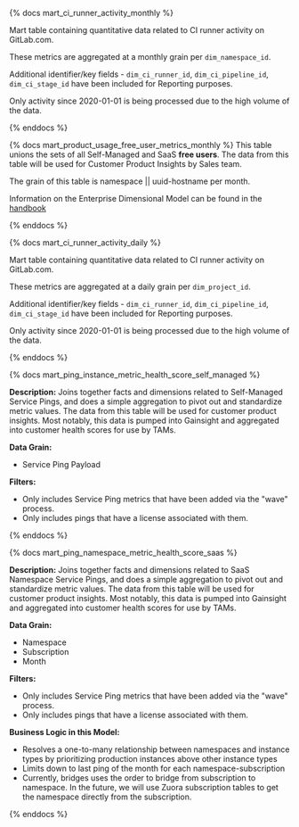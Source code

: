 {% docs mart_ci_runner_activity_monthly %}

Mart table containing quantitative data related to CI runner activity on GitLab.com.

These metrics are aggregated at a monthly grain per `dim_namespace_id`.

Additional identifier/key fields - `dim_ci_runner_id`, `dim_ci_pipeline_id`, `dim_ci_stage_id` have been included for Reporting purposes.

Only activity since 2020-01-01 is being processed due to the high volume of the data.

{% enddocs %}

{% docs mart_product_usage_free_user_metrics_monthly %}
This table unions the sets of all Self-Managed and SaaS **free users**. The data from this table will be used for  Customer Product Insights by Sales team.

The grain of this table is namespace || uuid-hostname per month.

Information on the Enterprise Dimensional Model can be found in the [handbook](https://about.gitlab.com/handbook/business-ops/data-team/platform/edw/)

{% enddocs %}

{% docs mart_ci_runner_activity_daily %}

Mart table containing quantitative data related to CI runner activity on GitLab.com.

These metrics are aggregated at a daily grain per `dim_project_id`.

Additional identifier/key fields - `dim_ci_runner_id`, `dim_ci_pipeline_id`, `dim_ci_stage_id` have been included for Reporting purposes.

Only activity since 2020-01-01 is being processed due to the high volume of the data.

{% enddocs %}

{% docs mart_ping_instance_metric_health_score_self_managed %}

**Description:** Joins together facts and dimensions related to Self-Managed Service Pings, and does a simple aggregation to pivot out and standardize metric values. The data from this table will be used for customer product insights. Most notably, this data is pumped into Gainsight and aggregated into customer health scores for use by TAMs.

**Data Grain:**
- Service Ping Payload

**Filters:**
- Only includes Service Ping metrics that have been added via the "wave" process.
- Only includes pings that have a license associated with them.

{% enddocs %}

{% docs mart_ping_namespace_metric_health_score_saas %}

**Description:** Joins together facts and dimensions related to SaaS Namespace Service Pings, and does a simple aggregation to pivot out and standardize metric values. The data from this table will be used for customer product insights. Most notably, this data is pumped into Gainsight and aggregated into customer health scores for use by TAMs.

**Data Grain:**
- Namespace
- Subscription
- Month

**Filters:**
- Only includes Service Ping metrics that have been added via the "wave" process.
- Only includes pings that have a license associated with them.

**Business Logic in this Model:**
- Resolves a one-to-many relationship between namespaces and instance types by prioritizing production instances above other instance types
- Limits down to last ping of the month for each namespace-subscription
- Currently, bridges uses the order to bridge from subscription to namespace. In the future, we will use Zuora subscription tables to get the namespace directly from the subscription.

{% enddocs %}

